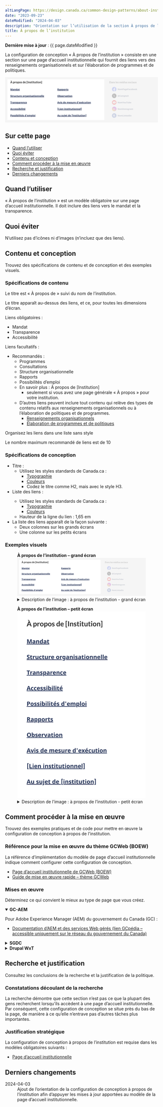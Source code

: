 ```yaml
---
altLangPage: https://design.canada.ca/common-design-patterns/about-institution.html
date: "2023-09-23"
dateModified: "2024-04-03"
description: "Orientation sur l’utilisation de la section À propos de l’institution sur les pages d’accueil institutionnelles. La configuration de conception À propos de l’institution fournit des liens vers le contenu d’une institution."
title: À propos de l’institution
---
```

<p><strong>Dernière mise à jour</strong>&nbsp;: {{ page.dateModified }}</p>
<p>La configuration de conception &laquo;&nbsp;À propos de l’institution&nbsp;&raquo; consiste en une section sur une page d’accueil institutionnelle qui fournit des liens vers des renseignements organisationnels et sur l’élaboration de programmes et de politiques.</p>
<div class="pattern-demo mrgn-tp-lg mrgn-bttm-xl"><img src="/images/about-institution-mask-fr.png" class="img-responsive" alt="" /></div>
<section>
  <h2>Sur cette page</h2>
  <ul>
    <li><a href="#utiliser">Quand l’utiliser</a></li>
    <li><a href="#eviter">Quoi éviter</a></li>
    <li><a href="#contenu">Contenu et conception</a></li>
    <li><a href="#œuvre">Comment procéder à la mise en œuvre</a></li>
    <li><a href="#recherche">Recherche et justification</a></li>
    <li><a href="#changements">Derniers changements</a></li>
  </ul>
</section>
<section id="utiliser">
  <h2>Quand l’utiliser</h2>
  <p>&laquo;&nbsp;À propos de l’institution&nbsp;&raquo; est un modèle obligatoire sur une page d’accueil institutionnelle. Il doit inclure des liens vers le mandat et la transparence.</p>
</section>
<section id="eviter">
  <h2>Quoi éviter</h2>
  <p>N’utilisez pas d’icônes ni d’images (n’incluez que des liens).</p>
</section>
<section id="contenu">
  <h2>Contenu et conception</h2>
  <p>Trouvez des spécifications de contenu et de conception et des exemples visuels.</p>
  <h3>Spécifications de contenu</h3>
    <p>Le titre est &laquo;&nbsp;À propos de&nbsp;&raquo; suivi du nom de l’institution.</p>
    <p>Le titre apparaît au-dessus des liens, et ce, pour toutes les dimensions d’écran.</p>
    <p>Liens obligatoires&nbsp;:</p>
      <ul>
        <li>Mandat</li>
        <li>Transparence</li>
        <li>Accessibilité</li>
      </ul>
    <p>Liens facultatifs&nbsp;:</p>
      <ul>
        <li>Recommandés&nbsp;:
          <ul>
            <li>Programmes</li>
            <li>Consultations</li>
            <li>Structure organisationnelle</li>
            <li>Rapports</li>
            <li>Possibilités d’emploi</li>
            <li>En savoir plus&nbsp;: À propos de [Institution]
              <ul>
                <li>seulement si vous avez une page générale &laquo;&nbsp;À propos&nbsp;&raquo;  pour votre institution.</li>
              </ul>
            </li>
            <li>D’autres liens peuvent inclure tout contenu qui relève des types de contenu relatifs aux renseignements organisationnels ou à l’élaboration de politiques et de programmes.
              <ul>
                <li><a href="https://conception.canada.ca/architecture/organiser-contenu.html#organisation">Renseignements organisationnels</a></li>
                <li><a href="https://conception.canada.ca/architecture/organiser-contenu.html#programmes">Élaboration de programmes et de politiques</a></li>
              </ul>
            </li>
          </ul>
        </li>
      </ul>
    <p>Organisez les liens dans une liste sans style</p>
    <p>Le nombre maximum recommandé de liens est de 10</p>
  <h3>Spécifications de conception</h3>
  <ul>
    <li>Titre&nbsp;:
      <ul>
        <li>Utilisez les styles standards de Canada.ca&nbsp;:
          <ul>
            <li><a href="/styles/typographie.html">Typographie</a></li>
            <li><a href="/styles/couleurs.html">Couleurs</a></li>
            <li>Codez le titre comme H2, mais avec le style H3.</li>
          </ul>
        </li>
      </ul>
    </li>
    <li>Liste des liens&nbsp;:</li>
    <ul>
      <li>Utilisez les styles standards de Canada.ca&nbsp;:
        <ul>
          <li><a href="/styles/typographie.html">Typographie</a></li>
          <li><a href="/styles/couleurs.html">Couleurs</a></li>
        </ul>
      </li>
      <li>Hauteur de la ligne du lien&nbsp;: 1,65 em</li>
    </ul>
    <li>La liste des liens apparaît de la façon suivante&nbsp;:
      <ul>
        <li>Deux colonnes sur les grands écrans</li>
        <li>Une colonne sur les petits écrans</li>
      </ul>
    </li>
  </ul>
  <h3>Exemples visuels</h3>
  <div class="pattern-demo mrgn-tp-md mrgn-bttm-md">
    <figure class="mrgn-tp-md mrgn-bttm-lg">
      <figcaption><b>À propos de l’institution – grand écran</b></figcaption>
      <img src="/images/about-institution-mask-fr.png" class="img-responsive" alt="À propos de l’institution pour les grands écrans. Version texte ci-dessous&nbsp;:" />
      <details>
        <summary class="wb-toggle" data-toggle='{"print":"on"}'>Description de l’image&nbsp;: à propos de l’institution - grand écran</summary>
        <p>Les liens d’&laquo;&nbsp;À propos de l’institution&nbsp;&raquo; apparaissent dans une section avec le titre &laquo;&nbsp;À propos de [Institution]&nbsp;&raquo;. Les liens apparaissent sous forme d’une liste à puces qui s’étend sur deux colonnes. La première colonne contient les éléments suivants&nbsp;:</p>
        <ul>
          <li>Mandat</li>
          <li>Structure organisationnelle</li>
          <li>Transparence</li>
          <li>Accessibilité</li>
          <li>Possibilités d’emploi</li>
        </ul>
        <p>La deuxième colonne contient les éléments suivants :</p>
        <ul>
          <li>Rapports</li>
          <li>Conformité</li>
          <li>Notifications d’application de la loi</li>
          <li>[Lien institutionnel]</li>
          <li>En savoir plus : À propos de [institution]</li>
        </ul>
      </details>
    </figure>
  </div>
  <div class="pattern-demo mrgn-tp-md mrgn-bttm-md">
    <figure class="mrgn-tp-md mrgn-bttm-lg">
      <figcaption><b>À propos de l’institution – petit écran</b></figcaption>
      <img src="/images/about-institution-sm-fr.png" class="img-responsive" alt="À propos de l’institution pour les petits écrans. Version texte ci-dessous&nbsp;:" />
      <details>
        <summary class="wb-toggle" data-toggle='{"print":"on"}'>Description de l’image&nbsp;: à propos de l’institution - petit écran</summary>
        <p>Les liens d’&laquo;&nbsp;À propos de l’institution&nbsp;&raquo; apparaissent dans une section avec le titre &laquo;&nbsp;À propos de [Institution]&nbsp;&raquo;. La conception organise les liens sous forme d’une liste à puces&nbsp;:</p>
        <ul>
          <li>Mandat</li>
          <li>Structure organisationnelle</li>
          <li>Transparence</li>
          <li>Accessibilité</li>
          <li>Possibilités d’emploi</li>
          <li>Rapports</li>
          <li>Conformité</li>
          <li>Notifications d’application de la loi</li>
          <li>[Lien institutionnel]</li>
          <li>En savoir plus : À propos de [Institution]</li>
        </ul>
      </details>
    </figure>
  </div>
</section>
<section id="œuvre">
  <h2>Comment procéder à la mise en œuvre</h2>
  <p>Trouvez des exemples pratiques et de code pour mettre en œuvre la configuration de conception à propos de l’institution.</p>
  <h3>Référence pour la mise en œuvre du thème GCWeb (BOEW)</h3>
  <p>La référence d’implémentation du modèle de page d’accueil institutionnelle indique comment configurer cette configuration de conception.</p>
  <ul>
    <li><a href="https://wet-boew.github.io/GCWeb/templates/institutional/institution-landing-fr.html">Page d’accueil institutionnelle de GCWeb (BOEW)</a></li>
    <li><a href="https://wet-boew.github.io/GCWeb/docs/implementing-fr.html">Guide de mise en œuvre rapide – thème GCWeb</a></li>
  </ul>
  <h3>Mises en œuvre</h3>
  <p>Déterminez ce qui convient le mieux au type de page que vous créez.</p>
  <div class="row">
    <div class="col-md-8">
      <div class="wb-tabs mrgn-tp-lg">
        <div class="tabpanels">
          <details id="004" open="open">
            <summary><strong>GC-AEM</strong></summary>
            <p class="mrgn-tp-lg">Pour Adobe Experience Manager (AEM) du gouvernement du Canada (GC)&nbsp;:</p>
            <ul>
              <li><a href="https://www.gcpedia.gc.ca/wiki/Documentation_d%27AEM_sp%C3%A9cifique_au_GC_6.5">Documentation d’AEM et des services Web gérés (lien GCpédia – accessible uniquement sur le réseau du gouvernement du Canada)</a></li>
            </ul>
          </details>
          <details id="005">
            <summary><strong>SGDC</strong></summary>
            <p class="mrgn-tp-lg">Pour la Solution de gabarits à déploiement centralisé (SGDC)&nbsp;:</p>
            <ul>
              <li><a href="https://cenw-wscoe.github.io/sgdc-cdts/docs/index-fr.html">Documentation de la SGDC</a></li>
            </ul>
          </details>
          <details id="006">
            <summary><strong>Drupal WxT</strong></summary>
            <p class="mrgn-tp-lg">Pour Drupal WxT&nbsp;:</p>
            <ul>
              <li><a href="https://drupalwxt.github.io">Documentation de Drupal WxT (en anglais seulement)</a></li>
            </ul>
          </details>
        </div>
      </div>
    </div>
  </div>
</section>
<section id="recherche">
  <h2>Recherche et justification</h2>
  <p>Consultez les conclusions de la recherche et la justification de la politique.</p>
  <h3>Constatations découlant de la recherche</h3>
  <p>La recherche démontre que cette section n’est pas ce que la plupart des gens recherchent lorsqu’ils accèdent à une page d’accueil institutionnelle. Par conséquent, cette configuration de conception se situe près du bas de la page, de manière à ce qu’elle n’entrave pas d’autres tâches plus importantes.</p>
  <h3>Justification stratégique</h3>
  <p>La configuration de conception à propos de l’institution est requise dans les modèles obligatoires suivants :</p>
  <ul>
    <li><a href="/modeles-obligatoire/pages-profil-institutionnel.html">Page d’accueil institutionnelle</a></li>
  </ul>
</section>
<section id="changements">
  <h2>Derniers changements</h2>
  <dl class="dl-horizontal">
    <dt>
      <time datetime="2024-04-03" class="link-muted">2024-04-03</time>
    </dt>
    <dd>Ajout de l’orientation de la configuration de conception à propos de l’institution afin d’appuyer les mises à jour apportées au modèle de la page d’accueil institutionnelle.</dd>
  </dl>
</section>
